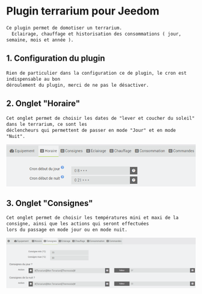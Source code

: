 # Plugin terrarium pour Jeedom

    Ce plugin permet de domotiser un terrarium.
      Eclairage, chauffage et historisation des consommations ( jour, semaine, mois et année ).

## 1. Configuration du plugin

    Rien de particulier dans la configuration ce de plugin, le cron est indispensable au bon
    déroulement du plugin, merci de ne pas le désactiver.

## 2. Onglet "Horaire"

    Cet onglet permet de choisir les dates de "lever et coucher du soleil" dans le terrarium, ce sont les
    déclencheurs qui permettent de passer en mode "Jour" et en mode "Nuit".

![Horaire](../images/Horaire.png "Horaire")

## 3. Onglet "Consignes"

    Cet onglet permet de choisir les températures mini et maxi de la consigne, ainsi que les actions qui seront effectuées
    lors du passage en mode jour ou en mode nuit.

![Consignes](../images/Consignes.png "Consignes")

